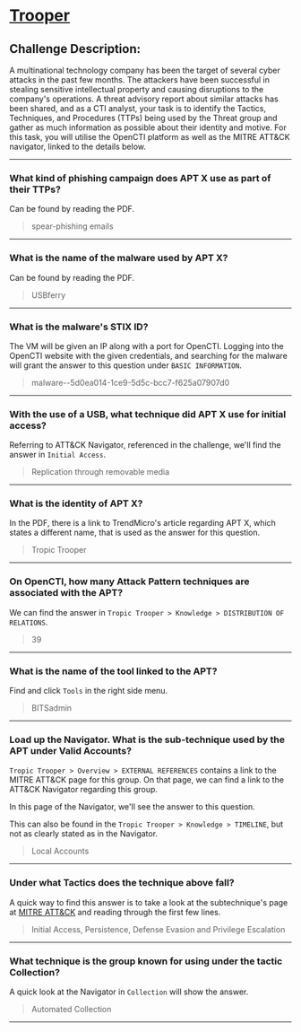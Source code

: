 # [Trooper](https://tryhackme.com/room/trooper)

## Challenge Description:
A multinational technology company has been the target of several cyber attacks in the past few months. The attackers have been successful in stealing sensitive intellectual property and causing disruptions to the company's operations. A threat advisory report about similar attacks has been shared, and as a CTI analyst, your task is to identify the Tactics, Techniques, and Procedures (TTPs) being used by the Threat group and gather as much information as possible about their identity and motive. For this task, you will utilise the OpenCTI platform as well as the MITRE ATT&CK navigator, linked to the details below. 



***

### What kind of phishing campaign does APT X use as part of their TTPs?

Can be found by reading the PDF.

> spear-phishing emails

***

### What is the name of the malware used by APT X?

Can be found by reading the PDF.

> USBferry

***

### What is the malware's STIX ID?

The VM will be given an IP along with a port for OpenCTI. Logging into the OpenCTI website with the given credentials, and searching for the malware will grant the answer to this question under `BASIC INFORMATION`.

> malware--5d0ea014-1ce9-5d5c-bcc7-f625a07907d0

***

### With the use of a USB, what technique did APT X use for initial access?

Referring to ATT&CK Navigator, referenced in the challenge, we'll find the answer in `Initial Access`.

> Replication through removable media

***

### What is the identity of APT X?

In the PDF, there is a link to TrendMicro's article regarding APT X, which states a different name, that is used as the answer for this question.

> Tropic Trooper

***

### On OpenCTI, how many Attack Pattern techniques are associated with the APT?

We can find the answer in `Tropic Trooper > Knowledge > DISTRIBUTION OF RELATIONS`.

> 39

***

### What is the name of the tool linked to the APT?

Find and click `Tools` in the right side menu.

> BITSadmin

***

### Load up the Navigator. What is the sub-technique used by the APT under Valid Accounts?

`Tropic Trooper > Overview > EXTERNAL REFERENCES` contains a link to the MITRE ATT&CK page for this group. On that page, we can find a link to the ATT&CK Navigator regarding this group.

In this page of the Navigator, we'll see the answer to this question.

This can also be found in the `Tropic Trooper > Knowledge > TIMELINE`, but not as clearly stated as in the Navigator.

> Local Accounts

***

### Under what Tactics does the technique above fall?

A quick way to find this answer is to take a look at the subtechnique's page at [MITRE ATT&CK](https://attack.mitre.org/techniques/T1078/003/) and reading through the first few lines.

> Initial Access, Persistence, Defense Evasion and Privilege Escalation

***

### What technique is the group known for using under the tactic Collection?

A quick look at the Navigator in `Collection` will show the answer.

> Automated Collection

***
